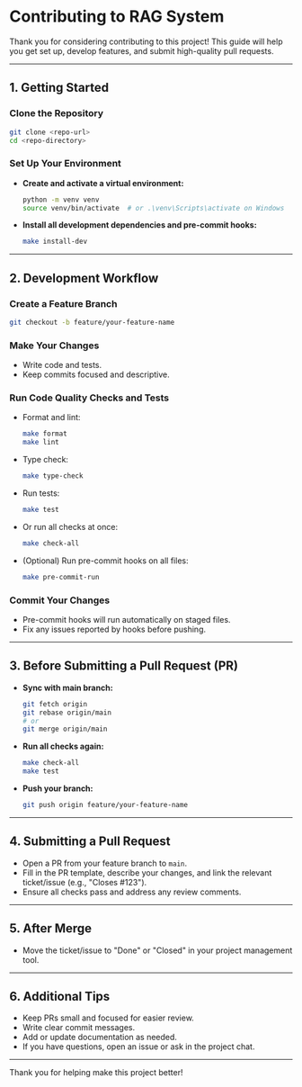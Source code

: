 # Contributing to RAG System

Thank you for considering contributing to this project! This guide will help you get set up, develop features, and submit high-quality pull requests.

---

## 1. Getting Started

### Clone the Repository
```bash
git clone <repo-url>
cd <repo-directory>
```

### Set Up Your Environment
- **Create and activate a virtual environment:**
  ```bash
  python -m venv venv
  source venv/bin/activate  # or .\venv\Scripts\activate on Windows
  ```
- **Install all development dependencies and pre-commit hooks:**
  ```bash
  make install-dev
  ```

---

## 2. Development Workflow

### Create a Feature Branch
```bash
git checkout -b feature/your-feature-name
```

### Make Your Changes
- Write code and tests.
- Keep commits focused and descriptive.

### Run Code Quality Checks and Tests
- Format and lint:
  ```bash
  make format
  make lint
  ```
- Type check:
  ```bash
  make type-check
  ```
- Run tests:
  ```bash
  make test
  ```
- Or run all checks at once:
  ```bash
  make check-all
  ```
- (Optional) Run pre-commit hooks on all files:
  ```bash
  make pre-commit-run
  ```

### Commit Your Changes
- Pre-commit hooks will run automatically on staged files.
- Fix any issues reported by hooks before pushing.

---

## 3. Before Submitting a Pull Request (PR)
- **Sync with main branch:**
  ```bash
  git fetch origin
  git rebase origin/main
  # or
  git merge origin/main
  ```
- **Run all checks again:**
  ```bash
  make check-all
  make test
  ```
- **Push your branch:**
  ```bash
  git push origin feature/your-feature-name
  ```

---

## 4. Submitting a Pull Request
- Open a PR from your feature branch to `main`.
- Fill in the PR template, describe your changes, and link the relevant ticket/issue (e.g., "Closes #123").
- Ensure all checks pass and address any review comments.

---

## 5. After Merge
- Move the ticket/issue to "Done" or "Closed" in your project management tool.

---

## 6. Additional Tips
- Keep PRs small and focused for easier review.
- Write clear commit messages.
- Add or update documentation as needed.
- If you have questions, open an issue or ask in the project chat.

---

Thank you for helping make this project better! 